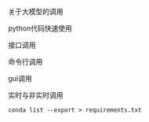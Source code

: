 关于大模型的调用

python代码快速使用

接口调用

命令行调用

gui调用

实时与非实时调用

```
conda list --export > requirements.txt
```